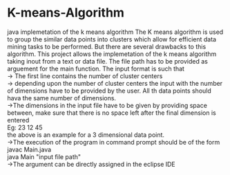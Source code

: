 # K-means-Algorithm
java implemetation of the k means algorithm
The K means algorithm is used to group the similar data points into clusters 
which allow for efficient data mining tasks to be performed. But there are several 
drawbacks to this algorithm.
This project allows the implemetation of the k means algorithm taking inout from
a text or data file. The file path has to be provided as arguement for the main 
function. The input format is such that <br>
-> The first line contains the number of cluster centers<br> 
-> depending upon the number of cluster centers the input with the number of dimensions 
   have to be provided by the user. All th data points should hava the same number of
   dimensions.<br>
->The dimensions in the input file have to be given by providing space between, make sure that
  there is no space left after the final dimension is entered<br>
  Eg: 23 12 45<br>
  the above is an example for a 3 dimensional data point.<br>
->The execution of the program in command prompt should be of the form<br>
  javac Main.java<br>
  java Main "input file path"<br>
->The argument can be directly assigned in the eclipse IDE
